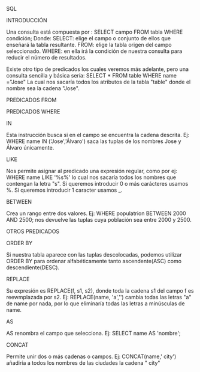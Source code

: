  SQL
 
 INTRODUCCIÓN
 
Una consulta está compuesta por :
SELECT campo FROM tabla WHERE condición;
Donde:
  SELECT: elige el campo o conjunto de ellos que enseñará la tabla resultante.
  FROM: elige la tabla origen del campo seleccionado.
  WHERE: en ella irá la condición de nuestra consulta para reducir el número de resultados.
  
Existe otro tipo de predicados los cuales veremos más adelante, pero una consulta sencilla y básica sería:
SELECT *
FROM table
WHERE name ="Jose"
La cual nos sacaría todos los atributos de la tabla "table" donde el nombre sea la cadena "Jose".





PREDICADOS FROM


PREDICADOS WHERE

 IN
 
 Esta instrucción busca si en el campo se encuentra la cadena descrita. 
 Ej: WHERE name IN ('Jose','Álvaro') saca las tuplas de los nombres Jose y Álvaro únicamente.
 
 
LIKE

Nos permite asignar al predicado una expresión regular, como por ej:
WHERE name LIKE '%s%' lo cual nos sacaría todos los nombres que contengan la letra "s".
Si queremos introducir 0 o más carácteres usamos %.
Si queremos introducir 1 caracter usamos _.


BETWEEN

Crea un rango entre dos valores. 
Ej: WHERE populatrion BETWEEN 2000 AND 2500; nos devuelve las tuplas cuya población sea entre 2000 y 2500.


OTROS PREDICADOS


ORDER BY 

Si nuestra tabla aparece con las tuplas descolocadas, podemos utilizar ORDER BY para ordenar alfabéticamente tanto ascendente(ASC) como descendiente(DESC).

REPLACE 

Su expresión es REPLACE(f, s1, s2), donde toda la cadena s1 del campo f es reewmplazada por s2. Ej:
 REPLACE(name, 'a','') cambia todas las letras "a" de name por nada, por lo que eliminaría todas las letras a minúsculas de name.
 
 AS
 
AS renombra el campo que selecciona.
Ej: SELECT name AS 'nombre';

CONCAT 

Permite unir dos o más cadenas o campos. 
Ej:
CONCAT(name,' city') añadiría a todos los nombres de las ciudades la cadena " city"





